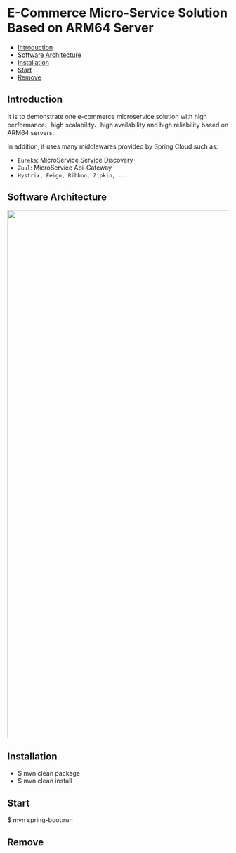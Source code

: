# E-Commerce Micro-Service Solution Based on ARM64 Server 

* [Introduction](#1)
* [Software Architecture ](#2)
* [Installation](#3)
* [Start](#4)
* [Remove](#5)

## <a name="1">Introduction</a>

It is to demonstrate one e-commerce microservice solution with high performance、high scalability、high availability and high reliability based on ARM64 servers. 

In addition, it uses many middlewares provided by Spring Cloud such as:
  * `Eureka`: MicroService Service Discovery
  * `Zuul`: MicroService Api-Gateway
  * `Hystrix, Feign, Ribbon, Zipkin, ...`

## <a name="2">Software Architecture</a>

<center><a href="docs/estuary_e_commerce_micro_service_software_architecture.png"><img src="https://github.com/open-estuary/packages/blob/master/solutions/e-commerce-springcloud-microservices/docs/estuary_e_commerce_micro_service_software_architecture.png" border=0 width=1200></a></center>

## <a name="3">Installation</a>
* $ mvn clean package
* $ mvn clean install

## <a name="4">Start</a>
$ mvn spring-boot:run

## <a name="5">Remove</a>


